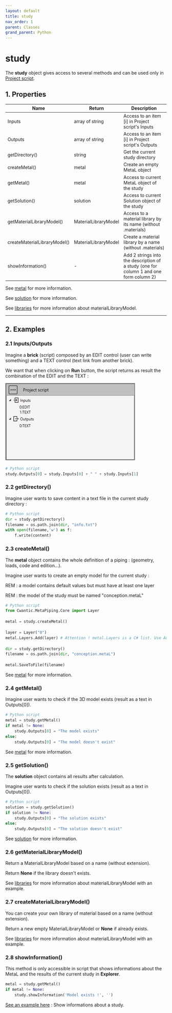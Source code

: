 ```yaml
---
layout: default
title: study
nav_order: 1
parent: Classes
grand_parent: Python
---
```


# study

The **study** object gives access to several methods and can be used only in [Project script](https://documentation.metapiping.com/Python/Study.html).



## 1. Properties

| Name | Return | Description |
| --- | ----------- | ----------- |
| Inputs | array of string | Access to an item [i] in Project script's Inputs |
| Outputs | array of string | Access to an item [i] in Project script's Outputs |
| getDirectory() | string | Get the current study directory|
| createMetal() | metal | Create an empty MetaL object |
| getMetal() | metal | Access to current MetaL object of the study |
| getSolution() | solution | Access to current Solution object of the study |
| getMaterialLibraryModel() | MaterialLibraryModel | Access to a material library by its name (without .materials) |
| createMaterialLibraryModel() | MaterialLibraryModel | Create a material library by a name (without .materials) |
| showInformation() | - | Add 2 strings into the description of a study (one for column 1 and one form column 2)|

See [metal](https://documentation.metapiping.com/Python/Classes/metal.html) for more information.

See [solution](https://documentation.metapiping.com/Python/Classes/solution.html) for more information.

See [libraries](https://documentation.metapiping.com/Python/Classes/libraries.html) for more information about materialLibraryModel.

---

## 2. Examples

### 2.1 Inputs/Outputs

Imagine a **brick** (script) composed by an EDIT control (user can write something) and a TEXT control (text link from another brick).

We want that when clicking on **Run** button, the script returns as result the combination of the EDIT and the TEXT :

![Image](../../Images/PythonSample2_1.jpg)

```python
# Python script    
study.Outputs[0] = study.Inputs[0] + " " + study.Inputs[1]
```

### 2.2 getDirectory()

Imagine user wants to save content in a text file in the current study directory :
```python
# Python script   
dir = study.getDirectory()
filename = os.path.join(dir, "info.txt")
with open(filename,'w') as f:
	f.write(content)
```

### 2.3 createMetal()

The **metal** object contains the whole definition of a piping : (geometry, loads, code and edition...).

Imagine user wants to create an empty model for the current study :

REM : a model contains default values but must have at least one layer

REM : the model of the study must be named "conception.metaL"


```python
# Python script
from Cwantic.MetaPiping.Core import Layer

metal = study.createMetal()

layer = Layer("0")
metal.Layers.Add(layer) # Attention ! metal.Layers is a C# list. Use Add instead of append

dir = study.getDirectory()
filename = os.path.join(dir, "conception.metaL")

metal.SaveToFile(filename)
```

See [metal](https://documentation.metapiping.com/Python/Classes/metal.html) for more information.

### 2.4 getMetal()

Imagine user wants to check if the 3D model exists (result as a text in Outputs[0]).

```python
# Python script
metal = study.getMetal()
if metal != None:
    study.Outputs[0] = "The model exists"
else:
    study.Outputs[0] = "The model doesn't exist"
```

See [metal](https://documentation.metapiping.com/Python/Classes/metal.html) for more information.

### 2.5 getSolution()

The **solution** object contains all results after calculation.

Imagine user wants to check if the solution exists (result as a text in Outputs[0]).

```python
# Python script
solution = study.getSolution()
if solution != None:
    study.Outputs[0] = "The solution exists"
else:
    study.Outputs[0] = "The solution doesn't exist"
```

See [solution](https://documentation.metapiping.com/Python/Classes/solution.html) for more information.

### 2.6 getMaterialLibraryModel()

Return a MaterialLibraryModel based on a name (without extension).

Return **None** if the library doesn't exists.

See [libraries](https://documentation.metapiping.com/Python/Classes/libraries.html) for more information about materialLibraryModel with an example.

### 2.7 createMaterialLibraryModel()

You can create your own library of material based on a name (without extension).

Return a new empty MaterialLibraryModel or **None** if already exists.

See [libraries](https://documentation.metapiping.com/Python/Classes/libraries.html) for more information about materialLibraryModel with an example.

### 2.8 showInformation()

This method is only accessible in script that shows informations about the MetaL and the results of the current study in **Explorer**.


```python
metal = study.getMetal()
if metal != None:
    study.showInformation('Model exists !', '') 
```

[See an example here](https://documentation.metapiping.com/Python/Samples/info.html) : Show informations about a study.